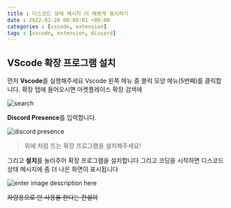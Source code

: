 ```yaml
---
title : 디스코드 상태 메시지 더 예쁘게 표시하기
date : 2022-01-28 00:00:01 +09:00
categories : [vscode, extension]
tags : [vscode, extension, discord]
---
```

## VScode 확장 프로그램 설치
먼저 **Vscode**를 실행해주세요
Vscode 왼쪽 메뉴 중 블럭 모양 메뉴(5번째)를 클릭합니다.
확장 탭에 들어오시면 마켓플레이스 확장 검색에

![search](https://user-images.githubusercontent.com/72495729/151518753-b5472b28-b75f-4274-ac9f-d1ff32f82394.png)

**Discord Presence**를 입력합니다.

![discord presence](https://user-images.githubusercontent.com/72495729/151533918-c5599d5d-629b-45ae-853c-4e2ae135f4aa.png)

> 위에 처럼 뜨는 확장 프로그램을 설치해주세요!


그리고 **설치**를 눌러주어 확장 프로그램을 설치합니다
그리고 코딩을 시작하면 디스코드 상태 메시지에 좀 더 나은 화면이 표시됩니다

![enter image description here](https://user-images.githubusercontent.com/72495729/151534306-a90a3d46-1f43-4417-a60e-8dfc19663bfc.png)

<del>자랑용으로 만 사용을 한다는 전설이</del>